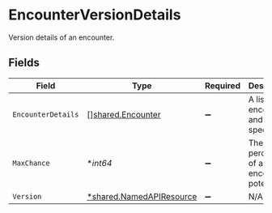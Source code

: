 # EncounterVersionDetails

Version details of an encounter.


## Fields

| Field                                                                      | Type                                                                       | Required                                                                   | Description                                                                |
| -------------------------------------------------------------------------- | -------------------------------------------------------------------------- | -------------------------------------------------------------------------- | -------------------------------------------------------------------------- |
| `EncounterDetails`                                                         | [][shared.Encounter](../../../pkg/models/shared/encounter.md)              | :heavy_minus_sign:                                                         | A list of encounters and their specifics.                                  |
| `MaxChance`                                                                | **int64*                                                                   | :heavy_minus_sign:                                                         | The total percentage of all encounter potential.                           |
| `Version`                                                                  | [*shared.NamedAPIResource](../../../pkg/models/shared/namedapiresource.md) | :heavy_minus_sign:                                                         | N/A                                                                        |